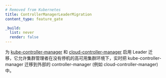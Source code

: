 ```yaml
---
# Removed from Kubernetes
title: ControllerManagerLeaderMigration
content_type: feature_gate

_build:
  list: never
  render: false
---
```

<!--
Enables Leader Migration for
[kube-controller-manager](/docs/tasks/administer-cluster/controller-manager-leader-migration/#initial-leader-migration-configuration) and
[cloud-controller-manager](/docs/tasks/administer-cluster/controller-manager-leader-migration/#deploy-cloud-controller-manager)
which allows a cluster operator to live migrate
controllers from the kube-controller-manager into an external controller-manager
(e.g. the cloud-controller-manager) in an HA cluster without downtime.
-->
为 [kube-controller-manager](/zh-cn/docs/tasks/administer-cluster/controller-manager-leader-migration/#initial-leader-migration-configuration)
和 [cloud-controller-manager](/zh-cn/docs/tasks/administer-cluster/controller-manager-leader-migration/#deploy-cloud-controller-manager)
启用 Leader 迁移，它允许集群管理者在没有停机的高可用集群环境下，实时把 kube-controller-manager
迁移到外部的 controller-manager (例如 cloud-controller-manager) 中。
